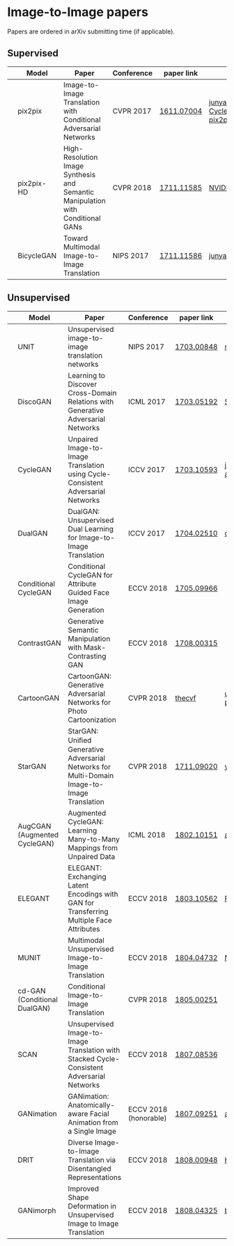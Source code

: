 # Image-to-Image papers

Papers are ordered in arXiv submitting time (if applicable).



## Supervised

|      | Model      | Paper                                                        | Conference | paper link                                     | code link                                                    |
| ---- | ---------- | ------------------------------------------------------------ | ---------- | ---------------------------------------------- | ------------------------------------------------------------ |
|      | pix2pix    | Image-to-Image Translation with Conditional Adversarial Networks | CVPR 2017  | [1611.07004](https://arxiv.org/abs/1611.07004) | [junyanz/pytorch-CycleGAN-and-pix2pix](https://github.com/junyanz/pytorch-CycleGAN-and-pix2pix) |
|      | pix2pix-HD | High-Resolution Image Synthesis and Semantic Manipulation with Conditional GANs | CVPR 2018  | [1711.11585](https://arxiv.org/abs/1711.11585) | [NVIDIA/pix2pixHD](https://github.com/NVIDIA/pix2pixHD)      |
|      | BicycleGAN | Toward Multimodal Image-to-Image Translation                 | NIPS 2017  | [1711.11586](https://arxiv.org/abs/1711.11586) | [junyanz/BicycleGAN](https://github.com/junyanz/BicycleGAN)  |



## Unsupervised

|      | Model                        | Paper                                                        | Conference            | paper link                                                   | code link                                                    |
| ---- | ---------------------------- | ------------------------------------------------------------ | --------------------- | ------------------------------------------------------------ | ------------------------------------------------------------ |
|      | UNIT                         | Unsupervised image-to-image translation networks             | NIPS 2017             | [1703.00848](https://arxiv.org/abs/1703.00848)               | [mingyuliutw/UNIT](https://github.com/mingyuliutw/UNIT)      |
|      | DiscoGAN                     | Learning to Discover Cross-Domain Relations with Generative Adversarial Networks | ICML 2017             | [1703.05192](https://arxiv.org/abs/1703.05192)               | [SKTBrain/DiscoGAN](https://github.com/SKTBrain/DiscoGAN)    |
|      | CycleGAN                     | Unpaired Image-to-Image Translation using Cycle-Consistent Adversarial Networks | ICCV 2017             | [1703.10593](https://arxiv.org/abs/1703.10593)               | [junyanz/pytorch-CycleGAN-and-pix2pix](https://github.com/junyanz/pytorch-CycleGAN-and-pix2pix) |
|      | DualGAN                      | DualGAN: Unsupervised Dual Learning for Image-to-Image Translation | ICCV 2017             | [1704.02510](https://arxiv.org/abs/1704.02510)               | [duxingren14/DualGAN](https://github.com/duxingren14/DualGAN) |
|      | Conditional CycleGAN         | Conditional CycleGAN for Attribute Guided Face Image Generation | ECCV 2018             | [1705.09966](https://arxiv.org/abs/1705.09966)               |                                                              |
|      | ContrastGAN                  | Generative Semantic Manipulation with Mask-Contrasting GAN   | ECCV 2018             | [1708.00315](https://arxiv.org/abs/1708.00315)               |                                                              |
|      | CartoonGAN                   | CartoonGAN: Generative Adversarial Networks for Photo Cartoonization | CVPR 2018             | [thecvf](http://openaccess.thecvf.com/content_cvpr_2018/papers/Chen_CartoonGAN_Generative_Adversarial_CVPR_2018_paper.pdf) | [unofficial test](https://github.com/Yijunmaverick/CartoonGAN-Test-Pytorch-Torch), [unofficial pytorch](https://github.com/znxlwm/pytorch-CartoonGAN) |
|      | StarGAN                      | StarGAN: Uniﬁed Generative Adversarial Networks for Multi-Domain Image-to-Image Translation | CVPR 2018             | [1711.09020](https://arxiv.org/abs/1711.09020)               | [yunjey/StarGAN](https://github.com/yunjey/StarGAN)          |
|      | AugCGAN (Augmented CycleGAN) | Augmented CycleGAN: Learning Many-to-Many Mappings from Unpaired Data | ICML 2018             | [1802.10151](https://arxiv.org/abs/1802.10151)               | [aalmah/augmented_cyclegan](https://github.com/aalmah/augmented_cyclegan) |
|      | ELEGANT                      | ELEGANT: Exchanging Latent Encodings with GAN for Transferring Multiple Face Attributes | ECCV 2018             | [1803.10562](https://arxiv.org/abs/1803.10562)               | [Prinsphield/ELEGANT](https://github.com/Prinsphield/ELEGANT) |
|      | MUNIT                        | Multimodal Unsupervised Image-to-Image Translation           | ECCV 2018             | [1804.04732](https://arxiv.org/abs/1804.04732)               | [NVlabs/MUNIT](https://github.com/NVlabs/MUNIT)              |
|      | cd-GAN (Conditional DualGAN) | Conditional Image-to-Image Translation                       | CVPR 2018             | [1805.00251](https://arxiv.org/abs/1805.00251)               |                                                              |
|      | SCAN                         | Unsupervised Image-to-Image Translation with Stacked Cycle-Consistent Adversarial Networks | ECCV 2018             | [1807.08536](https://arxiv.org/abs/1807.08536)               |                                                              |
|      | GANimation                   | GANimation: Anatomically-aware Facial Animation from a Single Image | ECCV 2018 (honorable) | [1807.09251](https://arxiv.org/abs/1807.09251)               | [albertpumarola/GANimation](https://github.com/albertpumarola/GANimation) |
|      | DRIT                         | Diverse Image-to-Image Translation via Disentangled Representations | ECCV 2018             | [1808.00948](https://arxiv.org/abs/1808.00948)               | [HsinYingLee/DRIT](https://github.com/HsinYingLee/DRIT)      |
|      | GANimorph                    | Improved Shape Deformation in Unsupervised Image to Image Translation | ECCV 2018             | [1808.04325](https://arxiv.org/abs/1808.04325)               | [brownvc/ganimorph](https://github.com/brownvc/ganimorph/)   |

